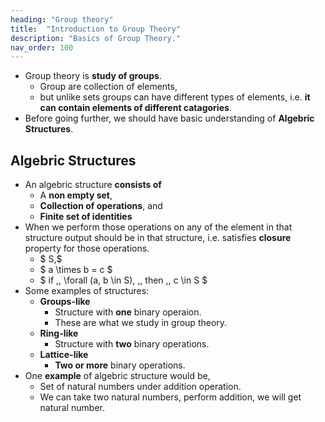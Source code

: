 ```yaml
---
heading: "Group theory"
title:  "Introduction to Group Theory"
description: "Basics of Group Theory."
nav_order: 100
---
```


- Group theory is **study of groups**.
	- Group are collection of elements, 
	- but unlike sets groups can have different types of elements, i.e. **it can contain elements of different catagories**.
- Before going further, we should have basic understanding of **Algebric Structures**.

## Algebric Structures

- An algebric structure **consists of** 
	- A **non empty set**,
	- **Collection of operations**, and
	- **Finite set of identities**
- When we perform those operations on any of the element in that structure output should be in that structure, i.e. satisfies **closure** property for those operations.
	- $ S,$
	- $ a \times b = c $
	- $ if \,\, \forall (a, b \in S), \,\, then \,\, c \in S $
- Some examples of structures:
	- **Groups-like**
		- Structure with **one** binary operaion.
		- These are what we study in group theory.
	- **Ring-like**
		- Structure with **two** binary operations.
	- **Lattice-like**
		- **Two or more** binary operations.
- One **example** of algebric structure would be, 
	- Set of natural numbers under addition operation.
	- We can take two natural numbers, perform addition, we will get natural number.
